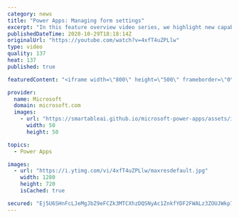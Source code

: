 ```yaml
---
category: news
title: "Power Apps: Managing form settings"
excerpt: "In this feature overview video series, we highlight new capabilities included in the latest update to Microsoft Power Apps.  Improvements to Microsoft Power Apps for managing form settings and events allow users to set various features on a form in the new modern designer.   Get the most out of Power"
publishedDateTime: 2020-10-29T18:18:14Z
originalUrl: "https://youtube.com/watch?v=4xfT4uZPLlw"
type: video
quality: 137
heat: 137
published: true

featuredContent: "<iframe width=\"800\" height=\"500\" frameborder=\"0\" src=\"https://www.youtube.com/embed/4xfT4uZPLlw\" allow=\"accelerometer; autoplay; encrypted-media; gyroscope; picture-in-picture\" allowfullscreen></iframe>"

provider:
  name: Microsoft
  domain: microsoft.com
  images:
    - url: "https://smartableai.github.io/microsoft-power-apps/assets/images/organizations/microsoft.com-50x50.jpg"
      width: 50
      height: 50

topics:
  - Power Apps

images:
  - url: "https://i.ytimg.com/vi/4xfT4uZPLlw/maxresdefault.jpg"
    width: 1280
    height: 720
    isCached: true

secured: "Ej5U6SHnFcLJeMgJbZ9eFCZk3MTCXhzDQSNyAc1ZnkfYDF2FWALz3ZOUJWkp7n7kBJnaW2Kyaj/BwDXr70AL75ZB20PImHhEjZUOnaSCLeoHhcOgsV8ds+EB3TfB/h0wmghBBo3cBLmS6No1hpklipj1A6dZfkJx2v+T1mq6bCPNSw8Sby4E8TCfnHXYA5f2Dh8rmnueW3ZFbN88YteKigY7wUZJ++V4VWweUO3QjE+t2F+/gjm+Tw6sSbALcRxtpYiIGbBLKA9m+rnsE/6OyA066cgNFOFNApWXdGQhQS/GnoBNt8v2p6WlhUbphjCkz1OyDeXm8gsvcdN7RvPYfGQoVgi2WN4bmDJ4eDaWkImmzn5fdpikB1xtMlsT7LHsoVYRHdz6GplpYTDWP0gjP4+jrid6eBL5coS09JvftY5epk7dSWYVkOgvhmdxejPI;yXr/taF+H8yPRqkwLQFX8g=="
---
```


